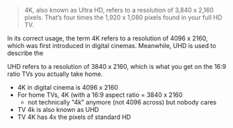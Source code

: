 > 4K, also known as Ultra HD, refers to a resolution of 3,840 x 2,160 pixels.
> That’s four times the 1,920 x 1,080 pixels found in your full HD TV.

In its correct usage, the term 4K refers to a resolution of 4096 x 2160, which
was first introduced in digital cinemas. Meanwhile, UHD is used to describe the

UHD refers to a resolution of 3840 x 2160, which is what you get on the 16:9
ratio TVs you actually take home.

- 4K in digital cinema is 4096 x 2160
- For home TVs, 4K (with a 16:9 aspect ratio = 3840 x 2160
    - not technically "4k" anymore (not 4096 across) but nobody cares
- TV 4k is also known as UHD
- TV 4K has 4x the pixels of standard HD
